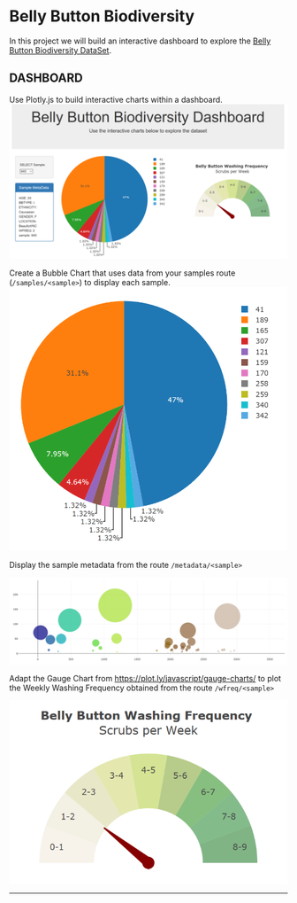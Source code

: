 # Belly Button Biodiversity


In this project we will build an interactive dashboard to explore the [Belly Button Biodiversity DataSet](http://robdunnlab.com/projects/belly-button-biodiversity/).

## DASHBOARD

Use Plotly.js to build interactive charts within a dashboard.
![Example Dashboard Page](Images/dashboard.png)


Create a Bubble Chart that uses data from your samples route (`/samples/<sample>`) to display each sample.
![PIE Chart](Images/pie_chart.png)


Display the sample metadata from the route `/metadata/<sample>`

  ![Bubble Chart](Images/bubble_chart.png)


Adapt the Gauge Chart from <https://plot.ly/javascript/gauge-charts/> to plot the Weekly Washing Frequency obtained from the route `/wfreq/<sample>`

![Weekly Washing Frequency Gauge](Images/gauge.png)

- - -

